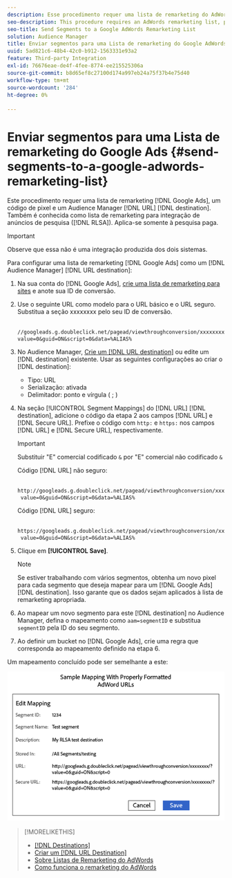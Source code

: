 ```yaml
---
description: Esse procedimento requer uma lista de remarketing do AdWords, um código de pixel e um destino de URL do Audience Manager. Também é conhecida como lista de remarketing para integração de anúncios de pesquisa (RLSA). Aplica-se somente à pesquisa paga.
seo-description: This procedure requires an AdWords remarketing list, pixel code, and an Audience Manager URL destination. It is also known as a remarketing list for search ads (RLSA) integration. Applies to paid search only.
seo-title: Send Segments to a Google AdWords Remarketing List
solution: Audience Manager
title: Enviar segmentos para uma Lista de remarketing do Google AdWords
uuid: 5ad821c6-48b4-42c0-b912-1563331e93a2
feature: Third-party Integration
exl-id: 76676eae-de4f-4fee-8774-ee215525306a
source-git-commit: b8d65ef8c27100d174a997eb24a75f37b4e75d40
workflow-type: tm+mt
source-wordcount: '284'
ht-degree: 0%

---
```


# Enviar segmentos para uma Lista de remarketing do Google Ads {#send-segments-to-a-google-adwords-remarketing-list}

Este procedimento requer uma lista de remarketing [!DNL Google Ads], um código de pixel e um Audience Manager [!DNL URL] [!DNL destination]. Também é conhecida como lista de remarketing para integração de anúncios de pesquisa ([!DNL RLSA]). Aplica-se somente à pesquisa paga.

>[!IMPORTANT]
>Observe que essa não é uma integração produzida dos dois sistemas.

Para configurar uma lista de remarketing [!DNL Google Ads] como um [!DNL Audience Manager] [!DNL URL destination]:

1. Na sua conta do [!DNL Google Ads], [crie uma lista de remarketing para sites](https://support.google.com/tagmanager/answer/6106960?hl=en) e anote sua ID de conversão.
1. Use o seguinte URL como modelo para o URL básico e o URL seguro. Substitua a seção xxxxxxxx pelo seu ID de conversão.

   ```
    //googleads.g.doubleclick.net/pagead/viewthroughconversion/xxxxxxxx/?value=0&guid=ON&script=0&data=%ALIAS%
   ```

1. No Audience Manager, [Crie um  [!DNL URL destination]](../../features/destinations/create-url-destination.md) ou edite um [!DNL destination] existente. Usar as seguintes configurações ao criar o [!DNL destination]:
   * Tipo: URL
   * Serialização: ativada
   * Delimitador: ponto e vírgula ( &semi; )

1. Na seção [!UICONTROL Segment Mappings] do [!DNL URL] [!DNL destination], adicione o código da etapa 2 aos campos [!DNL URL] e [!DNL Secure URL]. Prefixe o código com `http:` e `https:` nos campos [!DNL URL] e [!DNL Secure URL], respectivamente.

   >[!IMPORTANT]
   >
   >Substituir &quot;E&quot; comercial codificado `&` por &quot;E&quot; comercial não codificado `&`

   Código [!DNL URL] não seguro:

   ```
    http://googleads.g.doubleclick.net/pagead/viewthroughconversion/xxxxxxxx/?
    value=0&guid=ON&script=0&data=%ALIAS%
   ```

   Código [!DNL URL] seguro:

   ```
    https://googleads.g.doubleclick.net/pagead/viewthroughconversion/xxxxxxxx/?
    value=0&guid=ON&script=0&data=%ALIAS%
   ```

1. Clique em **[!UICONTROL Save]**.

   >[!NOTE]
   >
   >Se estiver trabalhando com vários segmentos, obtenha um novo pixel para cada segmento que deseja mapear para um [!DNL Google Ads] [!DNL destination]. Isso garante que os dados sejam aplicados à lista de remarketing apropriada.

1. Ao mapear um novo segmento para este [!DNL destination] no Audience Manager, defina o mapeamento como `aam=segmentID` e substitua `segmentID` pela ID do seu segmento.
1. Ao definir um bucket no [!DNL Google Ads], crie uma regra que corresponda ao mapeamento definido na etapa 6.

Um mapeamento concluído pode ser semelhante a este:

![](../assets/rlsa_mapping.png)

>[!MORELIKETHIS]
>
>* [[!DNL Destinations]](../../features/destinations/destinations.md)
>* [Criar um [!DNL URL Destination]](../../features/destinations/create-url-destination.md)
>* [Sobre Listas de Remarketing do AdWords](https://support.google.com/adwords/answer/2472738)
>* [Como funciona o remarketing do AdWords](https://support.google.com/adwords/answer/2454000)
